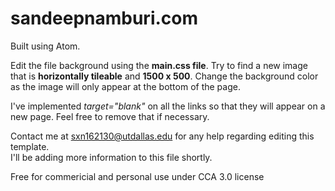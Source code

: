 # sandeepnamburi.com
Built using Atom.

Edit the file background using the **main.css file**. Try to find a new image that is **horizontally tileable** and **1500 x 500**. Change the background color as the image will only appear at the bottom of the page. 

I've implemented _target="blank"_ on all the links so that they will appear on a new page. Feel free to remove that if necessary.

Contact me at sxn162130@utdallas.edu for any help regarding editing this template.<br/>I'll be adding more information to this file shortly.</br>

Free for commericial and personal use under CCA 3.0 license
